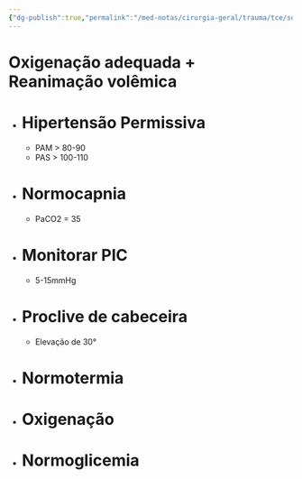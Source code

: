 ```yaml
---
{"dg-publish":true,"permalink":"/med-notas/cirurgia-geral/trauma/tce/soft-pack/","tags":["review"]}
---
```


# Oxigenação adequada + Reanimação volêmica

- # Hipertensão Permissiva
	- PAM > 80-90
	- PAS > 100-110
- # Normocapnia
	- PaCO2 = 35
- # Monitorar PIC
	- 5-15mmHg
- # Proclive de cabeceira
	- Elevação de 30°
- # Normotermia
- # Oxigenação
- # Normoglicemia